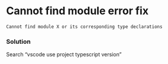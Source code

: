 # Cannot find module error fix

```
Cannot find module X or its corresponding type declarations
```

### Solution

Search “vscode use project typescript version”
